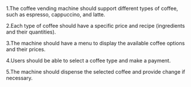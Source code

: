 1.The coffee vending machine should support different types of coffee, such as espresso, cappuccino, and latte.

2.Each type of coffee should have a specific price and recipe (ingredients and their quantities).

3.The machine should have a menu to display the available coffee options and their prices.

4.Users should be able to select a coffee type and make a payment.

5.The machine should dispense the selected coffee and provide change if necessary.
